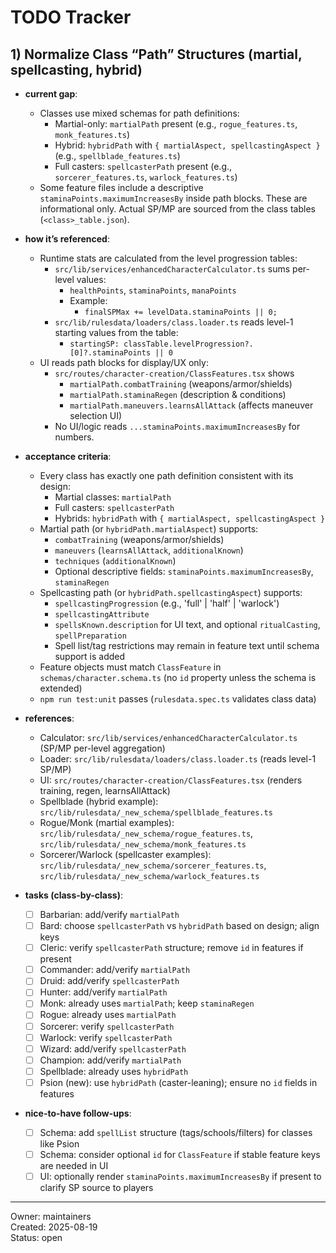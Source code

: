 # TODO Tracker

## 1) Normalize Class “Path” Structures (martial, spellcasting, hybrid)

- **current gap**:
  - Classes use mixed schemas for path definitions:
    - Martial-only: `martialPath` present (e.g., `rogue_features.ts`, `monk_features.ts`)
    - Hybrid: `hybridPath` with `{ martialAspect, spellcastingAspect }` (e.g., `spellblade_features.ts`)
    - Full casters: `spellcasterPath` present (e.g., `sorcerer_features.ts`, `warlock_features.ts`)
  - Some feature files include a descriptive `staminaPoints.maximumIncreasesBy` inside path blocks. These are informational only. Actual SP/MP are sourced from the class tables (`<class>_table.json`).

- **how it’s referenced**:
  - Runtime stats are calculated from the level progression tables:
    - `src/lib/services/enhancedCharacterCalculator.ts` sums per-level values:
      - `healthPoints`, `staminaPoints`, `manaPoints`
      - Example:
        - `finalSPMax += levelData.staminaPoints || 0;`
    - `src/lib/rulesdata/loaders/class.loader.ts` reads level-1 starting values from the table:
      - `startingSP: classTable.levelProgression?.[0]?.staminaPoints || 0`
  - UI reads path blocks for display/UX only:
    - `src/routes/character-creation/ClassFeatures.tsx` shows
      - `martialPath.combatTraining` (weapons/armor/shields)
      - `martialPath.staminaRegen` (description & conditions)
      - `martialPath.maneuvers.learnsAllAttack` (affects maneuver selection UI)
    - No UI/logic reads `...staminaPoints.maximumIncreasesBy` for numbers.

- **acceptance criteria**:
  - Every class has exactly one path definition consistent with its design:
    - Martial classes: `martialPath`
    - Full casters: `spellcasterPath`
    - Hybrids: `hybridPath` with `{ martialAspect, spellcastingAspect }`
  - Martial path (or `hybridPath.martialAspect`) supports:
    - `combatTraining` (weapons/armor/shields)
    - `maneuvers` (`learnsAllAttack`, `additionalKnown`)
    - `techniques` (`additionalKnown`)
    - Optional descriptive fields: `staminaPoints.maximumIncreasesBy`, `staminaRegen`
  - Spellcasting path (or `hybridPath.spellcastingAspect`) supports:
    - `spellcastingProgression` (e.g., 'full' | 'half' | 'warlock')
    - `spellcastingAttribute`
    - `spellsKnown.description` for UI text, and optional `ritualCasting`, `spellPreparation`
    - Spell list/tag restrictions may remain in feature text until schema support is added
  - Feature objects must match `ClassFeature` in `schemas/character.schema.ts` (no `id` property unless the schema is extended)
  - `npm run test:unit` passes (`rulesdata.spec.ts` validates class data)

- **references**:
  - Calculator: `src/lib/services/enhancedCharacterCalculator.ts` (SP/MP per-level aggregation)
  - Loader: `src/lib/rulesdata/loaders/class.loader.ts` (reads level-1 SP/MP)
  - UI: `src/routes/character-creation/ClassFeatures.tsx` (renders training, regen, learnsAllAttack)
  - Spellblade (hybrid example): `src/lib/rulesdata/_new_schema/spellblade_features.ts`
  - Rogue/Monk (martial examples): `src/lib/rulesdata/_new_schema/rogue_features.ts`, `src/lib/rulesdata/_new_schema/monk_features.ts`
  - Sorcerer/Warlock (spellcaster examples): `src/lib/rulesdata/_new_schema/sorcerer_features.ts`, `src/lib/rulesdata/_new_schema/warlock_features.ts`

- **tasks (class-by-class)**:
  - [ ] Barbarian: add/verify `martialPath`
  - [ ] Bard: choose `spellcasterPath` vs `hybridPath` based on design; align keys
  - [ ] Cleric: verify `spellcasterPath` structure; remove `id` in features if present
  - [ ] Commander: add/verify `martialPath`
  - [ ] Druid: add/verify `spellcasterPath`
  - [ ] Hunter: add/verify `martialPath`
  - [ ] Monk: already uses `martialPath`; keep `staminaRegen`
  - [ ] Rogue: already uses `martialPath`
  - [ ] Sorcerer: verify `spellcasterPath`
  - [ ] Warlock: verify `spellcasterPath`
  - [ ] Wizard: add/verify `spellcasterPath`
  - [ ] Champion: add/verify `martialPath`
  - [ ] Spellblade: already uses `hybridPath`
  - [ ] Psion (new): use `hybridPath` (caster-leaning); ensure no `id` fields in features

- **nice-to-have follow-ups**:
  - [ ] Schema: add `spellList` structure (tags/schools/filters) for classes like Psion
  - [ ] Schema: consider optional `id` for `ClassFeature` if stable feature keys are needed in UI
  - [ ] UI: optionally render `staminaPoints.maximumIncreasesBy` if present to clarify SP source to players

---

Owner: maintainers  
Created: 2025-08-19  
Status: open

